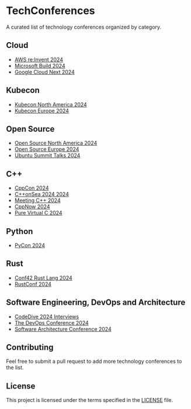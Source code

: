 # TechConferences

A curated list of technology conferences organized by category.

## Cloud
- [AWS re:Invent 2024](cloud/AWS/README.md)
- [Microsoft Build 2024](cloud/Azure/microsoft_build_2024.md)
- [Google Cloud Next 2024](cloud/GCP/google_cloud_next_2024.md)

## Kubecon
- [Kubecon North America 2024](kubecon/kubecon/cloudnativecon_na_2024_salt_lake_city.md)
- [Kubecon Europe 2024](kubecon/kubecon/kubecon_cloudnativecon_europe_2024.md)


## Open Source
- [Open Source North America 2024](opensource/open_source_summit_north_america_2024.md)
- [Open Source Europe 2024](opensource/open_source_summit_europe_2024.md)
- [Ubuntu Summit Talks 2024](opensource/ubuntu_summit_talks_2024.md)

## C++
- [CppCon 2024](programming/cppcon_2024.md)
- [C++onSea 2024 2024](programming/cppsea_2024.md)
- [Meeting C++ 2024](programming/meeting_c_2024.md)
- [CppNow 2024](programming/cppnow_2024.md)
- [Pure Virtual C 2024](programming/pure_virtual_c_2024.md)

## Python
- [PyCon 2024](programming/pycon_2024.md)

## Rust
- [Conf42 Rust Lang 2024](programming/conf42_rustlang_2024.md)
- [RustConf 2024](programming/rustconf_2024.md)

## Software Engineering, DevOps and Architecture
- [CodeDive 2024 Interviews](programming/codedive_2024_interviews.md)
- [The DevOps Conference 2024](devops/the_devops_conference_cophenhagen_stockholm_2024.md)
- [Software Architecture Conference 2024](architecture/software_architecture_conference_2024.md)



## Contributing

Feel free to submit a pull request to add more technology conferences to the list.

## License

This project is licensed under the terms specified in the [LICENSE](LICENSE) file.



